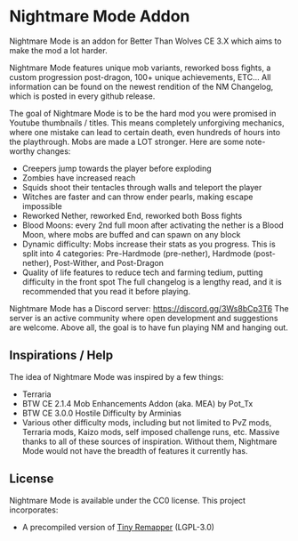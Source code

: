 # Nightmare Mode Addon
Nightmare Mode is an addon for Better Than Wolves CE 3.X which aims to make the mod a lot harder.

Nightmare Mode features unique mob variants, reworked boss fights, a custom progression post-dragon, 100+ unique achievements, ETC... All information can be found on the newest rendition of the NM Changelog, which is posted in every github release.

The goal of Nightmare Mode is to be the hard mod you were promised in Youtube thumbnails / titles. This means completely unforgiving mechanics, where one mistake can lead to certain death, even hundreds of hours into the playthrough. Mobs are made a LOT stronger. Here are some note-worthy changes:
- Creepers jump towards the player before exploding
- Zombies have increased reach
- Squids shoot their tentacles through walls and teleport the player
- Witches are faster and can throw ender pearls, making escape impossible
- Reworked Nether, reworked End, reworked both Boss fights
- Blood Moons: every 2nd full moon after activating the nether is a Blood Moon, where mobs are buffed and can spawn on any block
- Dynamic difficulty: Mobs increase their stats as you progress. This is split into 4 categories: Pre-Hardmode (pre-nether), Hardmode (post-nether), Post-Wither, and Post-Dragon
- Quality of life features to reduce tech and farming tedium, putting difficulty in the front spot
The full changelog is a lengthy read, and it is recommended that you read it before playing.

Nightmare Mode has a Discord server: https://discord.gg/3Ws8bCp3T6
The server is an active community where open development and suggestions are welcome. Above all, the goal is to have fun playing NM and hanging out.

## Inspirations / Help
The idea of Nightmare Mode was inspired by a few things:
- Terraria
- BTW CE 2.1.4 Mob Enhancements Addon (aka. MEA) by Pot_Tx
- BTW CE 3.0.0 Hostile Difficulty by Arminias
- Various other difficulty mods, including but not limited to PvZ mods, Terraria mods, Kaizo mods, self imposed challenge runs, etc.
Massive thanks to all of these sources of inspiration. Without them, Nightmare Mode would not have the breadth of features it currently has.


## License

Nightmare Mode is available under the CC0 license.
This project incorporates:
* A precompiled version of [Tiny Remapper](https://github.com/FabricMC/tiny-remapper) (LGPL-3.0)
